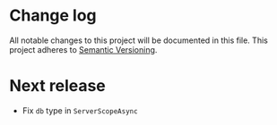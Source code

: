 # Change log

All notable changes to this project will be documented in this file.
This project adheres to [Semantic Versioning](http://semver.org/).

# Next release

- Fix `db` type in `ServerScopeAsync`
